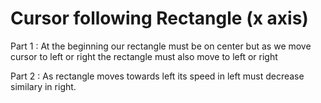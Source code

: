 # Cursor following Rectangle (x axis)

Part 1 : At the beginning our rectangle must be on center but as we move cursor to left or right the rectangle must also move to left or right

Part 2 : As rectangle moves towards left its speed in left must decrease similary in right.

